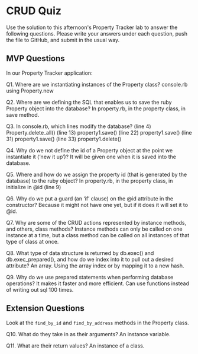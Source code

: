# CRUD Quiz

Use the solution to this afternoon's Property Tracker lab to answer the following questions. Please write your answers under each question, push the file to GitHub, and submit in the usual way.

## MVP Questions

In our Property Tracker application:

Q1. Where are we instantiating instances of the Property class?
console.rb using Property.new

Q2. Where are we defining the SQL that enables us to save the ruby Property object into the database?
In property.rb, in the property class, in save method.

Q3. In console.rb, which lines modify the database?
(line 4) Property.delete_all()
(line 13) property1.save()
(line 22) property1.save()
(line 31) property1.save()
(line 33) property1.delete()

Q4. Why do we not define the id of a Property object at the point we instantiate it (‘new it up’)?
It will be given one when it is saved into the database.

Q5. Where and how do we assign the property id (that is generated by the database) to the ruby object?
In property.rb, in the property class, in initialize in @id (line 9)

Q6. Why do we put a guard (an ‘if’ clause) on the @id attribute in the constructor?
Because it might not have one yet, but if it does it will set it to @id.

Q7. Why are some of the CRUD actions represented by instance methods, and others, class methods?
Instance methods can only be called on one instance at a time, but a class method can be called on all instances of that type of class at once.

Q8. What type of data structure is returned by db.exec() and db.exec_prepared(), and how do we index into it to pull out a desired attribute?
An array. Using the array index or by mapping it to a new hash.

Q9. Why do we use prepared statements when performing database operations?
It makes it faster and more efficient. Can use functions instead of writing out sql 100 times.

## Extension Questions

Look at the `find_by_id` and `find_by_address` methods in the Property class.

Q10. What do they take in as their arguments?
An instance variable. 

Q11. What are their return values?
An instance of a class.
